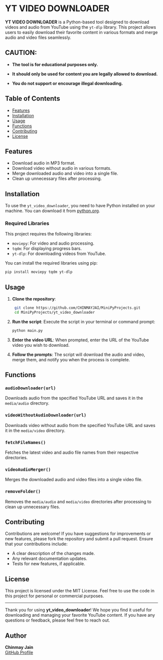 # YT VIDEO DOWNLOADER

**YT VIDEO DOWNLOADER** is a Python-based tool designed to download videos and audio from YouTube using the `yt-dlp` library. This project allows users to easily download their favorite content in various formats and merge audio and video files seamlessly.

## CAUTION:

- **The tool is for educational purposes only.**

- **It should only be used for content you are legally allowed to download.**

- **You do not support or encourage illegal downloading.**

## Table of Contents

- [Features](#features)
- [Installation](#installation)
- [Usage](#usage)
- [Functions](#functions)
- [Contributing](#contributing)
- [License](#license)

## Features

- Download audio in MP3 format.
- Download video without audio in various formats.
- Merge downloaded audio and video into a single file.
- Clean up unnecessary files after processing.

## Installation

To use the `yt_video_downloader`, you need to have Python installed on your machine. You can download it from [python.org](https://www.python.org/downloads/).

### Required Libraries

This project requires the following libraries:

- `moviepy`: For video and audio processing.
- `tqdm`: For displaying progress bars.
- `yt-dlp`: For downloading videos from YouTube.

You can install the required libraries using pip:

```bash
pip install moviepy tqdm yt-dlp
```

## Usage

1. **Clone the repository**:
   ```bash
    git clone https://github.com/CHINMAYJAI/MiniPyProjects.git
    cd MiniPyProjects/yt_video_downloader
   ```

2. **Run the script**:
   Execute the script in your terminal or command prompt:
   ```bash
   python main.py
   ```

3. **Enter the video URL**:
   When prompted, enter the URL of the YouTube video you wish to download.

4. **Follow the prompts**:
   The script will download the audio and video, merge them, and notify you when the process is complete.

## Functions

### `audioDownloader(url)`
Downloads audio from the specified YouTube URL and saves it in the `media/audio` directory.

### `videoWithoutAudioDownloader(url)`
Downloads video without audio from the specified YouTube URL and saves it in the `media/video` directory.

### `fetchFileNames()`
Fetches the latest video and audio file names from their respective directories.

### `videoAudioMerger()`
Merges the downloaded audio and video files into a single video file.

### `removeFolder()`
Removes the `media/audio` and `media/video` directories after processing to clean up unnecessary files.

## Contributing

Contributions are welcome! If you have suggestions for improvements or new features, please fork the repository and submit a pull request. Ensure that your contributions include:

- A clear description of the changes made.
- Any relevant documentation updates.
- Tests for new features, if applicable.

## License

This project is licensed under the MIT License. Feel free to use the code in this project for personal or commercial purposes.

---

Thank you for using **yt_video_downloader**! We hope you find it useful for downloading and managing your favorite YouTube content. If you have any questions or feedback, please feel free to reach out.

## Author

**Chinmay Jain**  
[GitHub Profile](https://github.com/CHINMAYJAI)